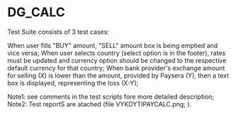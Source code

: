 # DG_CALC

Test Suite consists of 3 test cases:

When user fills "BUY" amount, "SELL" amount box is being emptied and vice versa;
When user selects country (select option is in the footer), rates must be updated and currency option should be changed to the respective default currency 
for that country; 
When bank provider's exchange amount for selling (X) is lower than the amount, provided by Paysera (Y), then a text box is displayed, representing the loss (X-Y); 

Note1: see comments in the test scripts fore more detailed description; 
Note2: Test reportS are atached (file VYKDYTIPAYCALC.png; ).
